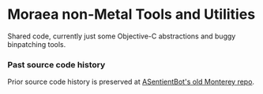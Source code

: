 # Moraea non-Metal Tools and Utilities

Shared code, currently just some Objective-C abstractions and buggy binpatching tools.

### Past source code history
Prior source code history is preserved at [ASentientBot's old Monterey repo](https://github.com/ASentientBot/monterey).
